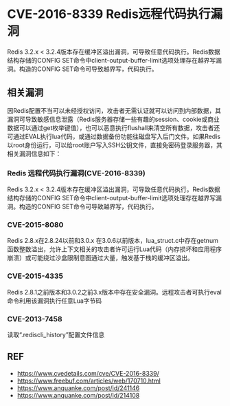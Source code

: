 # CVE-2016-8339 Redis远程代码执行漏洞

Redis 3.2.x < 3.2.4版本存在缓冲区溢出漏洞，可导致任意代码执行。Redis数据结构存储的CONFIG SET命令中client-output-buffer-limit选项处理存在越界写漏洞。构造的CONFIG SET命令可导致越界写，代码执行。

## 相关漏洞

因Redis配置不当可以未经授权访问，攻击者无需认证就可以访问到内部数据，其漏洞可导致敏感信息泄露（Redis服务器存储一些有趣的session、cookie或商业数据可以通过get枚举键值），也可以恶意执行flushall来清空所有数据，攻击者还可通过EVAL执行lua代码，或通过数据备份功能往磁盘写入后门文件。如果Redis以root身份运行，可以给root账户写入SSH公钥文件，直接免密码登录服务器，其相关漏洞信息如下：

### Redis 远程代码执行漏洞(CVE-2016-8339)

Redis 3.2.x < 3.2.4版本存在缓冲区溢出漏洞，可导致任意代码执行。Redis数据结构存储的CONFIG SET命令中client-output-buffer-limit选项处理存在越界写漏洞。构造的CONFIG SET命令可导致越界写，代码执行。

### CVE-2015-8080

Redis 2.8.x在2.8.24以前和3.0.x 在3.0.6以前版本，lua_struct.c中存在getnum函数整数溢出，允许上下文相关的攻击者许可运行Lua代码（内存损坏和应用程序崩溃）或可能绕过沙盒限制意图通过大量，触发基于栈的缓冲区溢出。

### CVE-2015-4335

Redis 2.8.1之前版本和3.0.2之前3.x版本中存在安全漏洞。远程攻击者可执行eval命令利用该漏洞执行任意Lua字节码

### CVE-2013-7458

读取“.rediscli_history”配置文件信息

## REF

- https://www.cvedetails.com/cve/CVE-2016-8339/
- https://www.freebuf.com/articles/web/170710.html
- https://www.anquanke.com/post/id/241146
- https://www.anquanke.com/post/id/214108